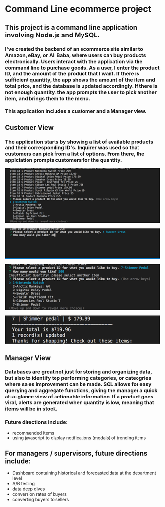 # Command Line ecommerce project 

## This project is a command line application involving Node.js and MySQL.

### I've created the backend of an ecommerce site similar to Amazon, eBay, or Ali Baba, where users can buy products electronically. Users interact with the application via the command line to purchase goods. As a user, I enter the product ID, and the amount of the product that I want. If there is sufficient quantity, the app shows the amount of the item and total price, and the database is updated accordingly. If there is not enough quantity, the app prompts the user to pick another item, and brings them to the menu. 


###  This application includes a customer and a Manager view.




## Customer View 

### The application starts by showing a list of available products and their corresponding ID's. Inquirer was used so that customers can pick from a list of options. From there, the applciation prompts customers for the quantity. 

![Start page - Customer](/images/customer_menu_options.png)

![Item Quantity](/images/product_quant.png)

![Insufficient Quantity](/images/isf_quant.png)

![Customer Total](/images/customer_total.png)



## Manager View  

### Databases are great not just for storing and organizing data, but also to identify  top performing categories, or cateogries where sales improvement can be made. SQL allows for easy querying and aggregate functions, giving the manager a quick at-a-glance view of actionable information. If a product goes viral, alerts are generated when quantity is low, meaning that items will be in stock.

### Future directions include:
* recommended items
* using javascript to display notifications (modals) of trending items 

## For managers / supervisors, future directions include:
* Dashboard containing historical and forecasted data at the department level
* A/B testing
* data deep dives
* conversion rates of buyers
* converting buyers to sellers 

